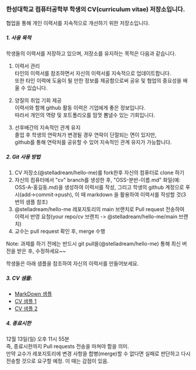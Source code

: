 ### 한성대학교 컴퓨터공학부 학생의 CV(curriculum vitae) 저장소입니다.

협업을 통해 개인 이력서를 지속적으로 개선하기 위한 저장소입니다.   

##### 1. 사용 목적

학생들의 이력서를 저장하고 있으며,
저장소를 유지하는 목적은 다음과 같습니다.

1) 이력서 관리  
타인의 이력서를 참조하면서 자신의 이력서를 지속적으로 업데이트합니다.     
또한 타인 이력에 도움이 될 만한 정보를 제공함으로써 공유 및 협업의 중요성을 배울 수 있습니다.

2) 양질의 취업 기회 제공  
이력서와 함께 github 활동 이력은 기업에게 좋은 정보입니다.   
따라서 개인의 역량 및 포트폴리오를 맘껏 뽐낼수 있는 기회입니다.

3) 선후배간의 지속적인 관계 유지  
졸업 후 학생의 연락처가 변경될 경우 연락이 단절되는 면이 있지만,  
github를 통해 연락처를 공유할 수 있어 지속적인 관계 유지가 가능합니다.


##### 2. Git 사용 방법

1) CV 저장소(@stelladream/hello-me)를 fork한후 자신의 컴퓨터로 clone 하기  
2) 자신의 컴퓨터에서  "cv" branch를 생성한 후, "OSS-분반-이름.md" 화일(예: OSS-A-홍길동.md)을 생성하여 이력서를 작성, 그리고 학생의 github 계정으로 푸시(add->commit->push), 이 때 markdown 을 활용하여 이력서를 작성할 것(3번의 샘플 참조)
3) @stelladream/hello-me 레포지토리의 main 브랜치로 Pull request 전송하여 이력서 반영 요청(your repo/cv 브랜치 -> @stelladream/hello-me/main 브랜치)   
4) 교수는 pull request 확인 후, merge 수행  

Note: 과제를 하기 전에는 반드시 git pull을(@stelladream/hello-me) 통해 최신 버전을 받은 후, 수정하세요~~

학생들은 아래 샘플을 참조하여 자신의 이력서를 만들어보세요.

##### 3. CV 샘플:
* [MarkDown 샘플](https://github.com/stelladream/hello-git/blob/master/README.md)
* [CV 샘플 1](https://github.com/hyeonyoung92/Resume)
* [CV 샘플 2](https://github.com/Limky/specification)

##### 4. 종료시한
12월 13일(일) 오후 11시 55분  
즉, 종료시한까지 Pull requests 전송을 마쳐야 함을 의미.  
만약 교수가 레포지토리에 변경 사항을 합병(merge)할 수 없다면 실패로 판단하고 다시 전송할 것으로 요구할 예정. 이 때는 감점이 있음.

